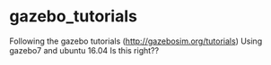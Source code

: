 # gazebo_tutorials
Following the gazebo tutorials (http://gazebosim.org/tutorials)
Using gazebo7 and ubuntu 16.04
Is this right??
